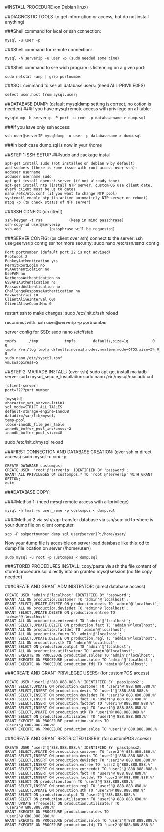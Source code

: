 #INSTALL PROCEDURE (on Debian linux)

##DIAGNOSTIC TOOLS (to get information or access, but do not install anything)

###Shell command for local or ssh connection:
```
mysql -u user -p
```
###Shell command for remote connection:
```
mysql -h serverip -u user -p (sudo needed some time)
```
###Shell command to see wich program is listenning on a given port:
```
sudo netstat -anp | grep portnumber
```
###SQL command to see all database users: (need ALL PRIVILEGES)
```
select user,host from mysql.user;
```

##DATABASE DUMP: (default mysqldump setting is correct, no option is needed)
###if you have mysql remote access with privilege on all table:
```
mysqldump -h serverip -P port -u root -p databasename > dump.sql
```

###if you have only ssh access:
```
ssh user@serverIP mysqldump -u user -p databasename > dump.sql
```
 
 
###In both case dump.sql is now in your /home


##STEP 1: SSH SETUP
###sudo and package install
```
apt-get install sudo (not installed on debian 9 by default) 
add sudoers (there is some issue with root access over ssh):
adduser username
adduser username sudo
apt-get install openssh-server (if not already done)
apt-get install ntp (install NTP server, customPOS use client date, every client must be up to date) 
nano /etc/ntp.conf (if you want to change NTP pool)
systemctl enable ntp (to active automaticly NTP server on reboot)
ntpq -p (to check status of NTP server)
```

###SSH CONFIG: (on client)
```
ssh-keygen -t rsa            (keep in mind passphrase)
ssh-copy-id user@serverip
ssh-add             (passphrase will be requested)
```

###SERVER CONFIG: (on client over ssh)
connect to the server: ssh use@serverip
config ssh for more security: sudo nano /etc/ssh/sshd_config
```
Port portnumber (default port 22 is not advised)
Protocol 2
PubkeyAuthentication yes
PermitRootLogin no
RSAAuthentication no
UsePAM no
KerberosAuthentication no
GSSAPIAuthentication no
PasswordAuthentication no
ChallengeResponseAuthentication no
MaxAuthTries 10
ClientAliveInterval 600
ClientAliveCountMax 0
```

restart ssh to make changes: sudo /etc/init.d/ssh reload

reconnect with: ssh user@serverip -p portnumber

server config for SSD: sudo nano /etc/fstab
```
tmpfs      /tmp            tmpfs        defaults,size=1g           0    0
tmpfs /var/log tmpfs defaults,nosuid,nodev,noatime,mode=0755,size=5% 0 0
sudo nano /etc/sysctl.conf
vm.swappiness=5
```


##STEP 2: MARIADB INSTALL: (over ssh)
sudo apt-get install mariadb-server
sudo mysql_secure_installation
sudo nano /etc/mysql/mariadb.cnf
```
[client-server]
port=????port number

[mysqld]
character_set_server=latin1
sql_mode=STRICT_ALL_TABLES
default-storage-engine=InnoDB
datadir=/var/lib/mysql/
temp-pool
loose-innodb_file_per_table
innodb_buffer_pool_instances=2
innodb_buffer_pool_size=4G
```
sudo /etc/init.d/mysql reload

###FIRST CONNECTION AND DATABASE CREATION: (over ssh or direct access)
sudo mysql -u root -p
```
CREATE DATABASE custompos;
CREATE USER  'root'@'serverip' IDENTIFIED BY 'password';
GRANT ALL PRIVILEGES ON custompos.* TO 'root'@'serverip' WITH GRANT OPTION;
exit
```

###DATABASE COPY:

####Method 1: (need mysql remote access with all privilege)
```
mysql -h host -u user_name -p custompos < dump.sql
```

####Method 2 via ssh/scp:
transfer database via ssh/scp:
cd to where is your dump file on client computer
```
scp -P sshportnumber dump.sql user@serverIP:/home/user/
```
Now your dump file is accesible on server load database like this:
cd to dump file location on server (/home/user/)
```
sudo mysql -u root -p custompos < dump.sql
```

###STORED PROCEDURES INSTALL:
copy/paste via ssh the file content of stored.procedure.sql directly into an granted mysql session (no file copy needed)

###CREATE AND GRANT ADMINISTRATOR: (direct database access)
```
CREATE USER 'admin'@'localhost' IDENTIFIED BY 'password';
GRANT ALL ON production.customer TO 'admin'@'localhost';
GRANT SELECT,UPDATE,DELETE ON production.devis TO 'admin'@'localhost';
GRANT ALL ON production.devisdet TO 'admin'@'localhost';
GRANT SELECT,UPDATE,DELETE ON production.entree TO 'admin'@'localhost';
GRANT ALL ON production.entreedet TO 'admin'@'localhost';
GRANT SELECT,UPDATE,DELETE ON production.fact TO 'admin'@'localhost';
GRANT ALL ON production.factdet TO 'admin'@'localhost';
GRANT ALL ON production.fourn TO 'admin'@'localhost';
GRANT SELECT,UPDATE,DELETE ON production.regl TO 'admin'@'localhost';
GRANT ALL ON production.stk TO 'admin'@'localhost';
GRANT SELECT ON production.output TO 'admin'@'localhost';
GRANT ALL ON production.utilisateur TO 'admin'@'localhost';
GRANT EXECUTE ON PROCEDURE production.soldes TO 'admin'@'localhost';
GRANT EXECUTE ON PROCEDURE production.solde TO 'admin'@'localhost';
GRANT EXECUTE ON PROCEDURE production.fdj TO 'admin'@'localhost';
```

###CREATE AND GRANT PRIVILEGED USERS: (for customPOS access)
```
CREATE USER 'user1'@'888.888.888.%' IDENTIFIED BY 'pass1pass2';
GRANT SELECT,UPDATE ON production.customer TO 'user1'@'888.888.888.%'
GRANT SELECT,INSERT ON production.devis TO 'user1'@'888.888.888.%'
GRANT SELECT,INSERT ON production.devisdet TO 'user1'@'888.888.888.%'
GRANT SELECT,INSERT ON production.fact TO 'user1'@'888.888.888.%'
GRANT SELECT,INSERT ON production.factdet TO 'user1'@'888.888.888.%'
GRANT SELECT,INSERT ON production.regl TO 'user1'@'888.888.888.%'
GRANT SELECT,UPDATE ON production.stk TO 'user1'@'888.888.888.%'
GRANT SELECT ON production.utilisateur TO 'user1'@'888.888.888.%'
GRANT EXECUTE ON PROCEDURE production.soldes TO 'user1'@'888.888.888.%'
GRANT EXECUTE ON PROCEDURE production.solde TO 'user1'@'888.888.888.%'
```

###CREATE AND GRANT RESTRICTED USERS: (for customPOS access)
```
CREATE USER 'user2'@'888.888.888.%' IDENTIFIED BY 'pass1pass2;
GRANT SELECT,UPDATE ON production.customer TO 'user2'@'888.888.888.%'
GRANT SELECT,INSERT ON production.devis TO 'user2'@'888.888.888.%'
GRANT SELECT,INSERT ON production.devisdet TO 'user2'@'888.888.888.%'
GRANT SELECT,INSERT ON production.entree TO 'user2'@'888.888.888.%'
GRANT SELECT,INSERT ON production.entreedet TO 'user2'@'888.888.888.%'
GRANT SELECT,INSERT ON production.fact TO 'user2'@'888.888.888.%'
GRANT SELECT,INSERT ON production.factdet TO 'user2'@'888.888.888.%'
GRANT SELECT ON production.fourn TO 'user2'@'888.888.888.%'
GRANT SELECT,INSERT ON production.regl TO 'user2'@'888.888.888.%'
GRANT SELECT,UPDATE ON production.stk TO 'user2'@'888.888.888.%'
GRANT SELECT ON production.output TO 'user2'@'888.888.888.%'
GRANT SELECT ON production.utilisateur TO 'user2'@'888.888.888.%'
GRANT UPDATE (freecell) ON production.utilisateur TO 'user2'@'888.888.888.%'
GRANT EXECUTE ON PROCEDURE production.soldes TO 'user2'@'888.888.888.%'
GRANT EXECUTE ON PROCEDURE production.solde TO 'user2'@'888.888.888.%'
GRANT EXECUTE ON PROCEDURE production.fdj TO 'user2'@'888.888.888.%'
```
